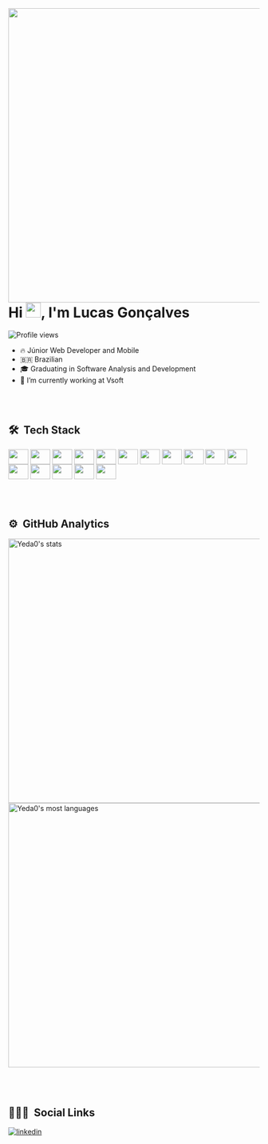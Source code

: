 
<img align="right" height="590em" src="blob:https://web.whatsapp.com/03876162-b0f0-4572-914b-2075ccfdb64b"/>
<h1 align="left">Hi <img src="https://raw.githubusercontent.com/kaueMarques/kaueMarques/master/hi.gif" height= "30px" width="30px">, I'm Lucas Gonçalves</h1>
<p align="left"> <img src="https://komarev.com/ghpvc/?username=Yeda0&color=yellow" alt="Profile views" /> </p>
 
- 🔥 Júnior Web Developer and Mobile 
- 🇧🇷 Brazilian
- 🎓 Graduating in Software Analysis and Development
- 🔭 I’m currently working at Vsoft 


<br><br>

## 🛠 &nbsp;Tech Stack

<p align="left">
<img align="center" height="30" width="40" src="https://cdn.jsdelivr.net/gh/devicons/devicon/icons/lua/lua-plain-wordmark.svg" />
<img align="center" height="30" width="40" src="https://cdn.jsdelivr.net/gh/devicons/devicon/icons/dart/dart-original.svg" />
<img align="center" height="30" width="40" src="https://cdn.jsdelivr.net/gh/devicons/devicon/icons/flutter/flutter-original.svg" />
<img align="center" height="30" width="40" src="https://cdn.jsdelivr.net/gh/devicons/devicon/icons/angularjs/angularjs-original.svg" />
<img align="center" height="30" width="40" src="https://cdn.jsdelivr.net/gh/devicons/devicon/icons/html5/html5-original-wordmark.svg" />
<img align="center" height="30" width="40" src="https://cdn.jsdelivr.net/gh/devicons/devicon/icons/css3/css3-original-wordmark.svg" />
<img align="center" height="30" width="40" src="https://cdn.jsdelivr.net/gh/devicons/devicon/icons/sass/sass-original.svg" />
<img align="center" height="30" width="40" src="https://cdn.jsdelivr.net/gh/devicons/devicon/icons/bulma/bulma-plain.svg" />
<img align="center" height="30" width="40" src="https://cdn.jsdelivr.net/gh/devicons/devicon/icons/tailwindcss/tailwindcss-plain.svg" />
<img align="center" height="30" width="40" src="https://cdn.jsdelivr.net/gh/devicons/devicon/icons/vuejs/vuejs-original.svg" />
<img align="center" height="30" width="40" src="https://cdn.jsdelivr.net/gh/devicons/devicon/icons/figma/figma-original.svg" />
<img align="center" height="30" width="40" src="https://cdn.jsdelivr.net/gh/devicons/devicon/icons/typescript/typescript-original.svg" />
<img align="center" height="30" width="40" src="https://cdn.jsdelivr.net/gh/devicons/devicon/icons/react/react-original.svg" />
<img align="center" height="30" width="40" src="https://cdn.jsdelivr.net/gh/devicons/devicon/icons/javascript/javascript-original.svg" />
<img align="center" height="30" width="40" src="https://cdn.jsdelivr.net/gh/devicons/devicon/icons/unity/unity-original.svg" />     
<img align="center" height="30" width="40" src="https://cdn.jsdelivr.net/gh/devicons/devicon/icons/git/git-original.svg" />
</p>

<br><br>

## ⚙️ &nbsp;GitHub Analytics

<p align="left">
<img width="530em" src="https://github-readme-stats.vercel.app/api?username=Yeda0&show_icons=true&theme=vision-friendly-dark" alt="Yeda0's stats"/>
<img width="530em" src="https://github-readme-stats.vercel.app/api/top-langs/?username=Yeda0&layout=compact&theme=vision-friendly-dark" alt="Yeda0's most languages"/>
</p>

<br><br>

## 👨🏽‍🦲 &nbsp;Social Links

<a href="https://www.linkedin.com/in/lucasgon1/" target="_blank">
  <img align="center"src="https://cdn.jsdelivr.net/gh/devicons/devicon/icons/linkedin/linkedin-original.svg" alt="linkedin"/>
</a>
      
 
